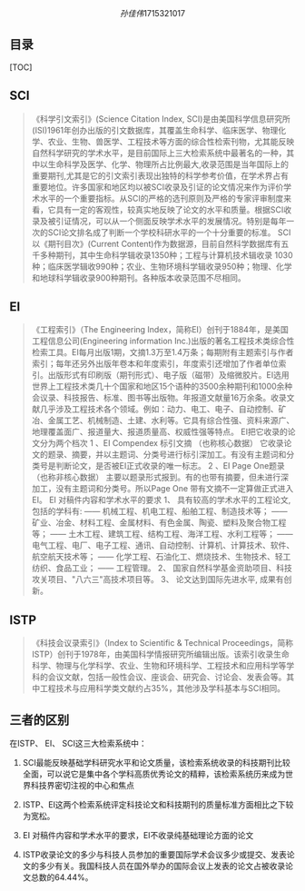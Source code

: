 $$
孙佳伟 1715321017
$$



## 目录

[TOC]

## SCI

> 《科学引文索引》(Science Citation Index,  SCI)是由美国科学信息研究所(ISI)1961年创办出版的引文数据库，其覆盖生命科学、临床医学、物理化学、农业、生物、兽医学、工程技术等方面的综合性检索刊物，尤其能反映自然科学研究的学术水平，是目前国际上三大检索系统中最著名的一种，其中以生命科学及医学、化学、物理所占比例最大,收录范围是当年国际上的重要期刊,尤其是它的引文索引表现出独特的科学参考价值，在学术界占有重要地位。许多国家和地区均以被SCI收录及引证的论文情况来作为评价学术水平的一个重要指标。从SCI的严格的选刊原则及严格的专家评审制度来看，它具有一定的客观性，较真实地反映了论文的水平和质量。根据SCI收录及被引证情况，可以从一个侧面反映学术水平的发展情况。特别是每年一次的SCI论文排名成了判断一个学校科研水平的一个十分重要的标准。 SCI以《期刊目次》(Current  Content)作为数据源，目前自然科学数据库有五千多种期刊，其中生命科学辑收录1350种；工程与计算机技术辑收录  1030种；临床医学辑收990种；农业、生物环境科学辑收录950种；物理、化学和地球科学辑收录900种期刊。各种版本收录范围不尽相同。

## EI

> 《工程索引》（The Engineering Index，简称EI）创刊于1884年，是美国工程信息公司(Engineering information Inc.)出版的著名工程技术类综合性检索工具。EI每月出版1期，文摘1.3万至1.4万条；每期附有主题索引与作者索引；每年还另外出版年卷本和年度索引，年度索引还增加了作者单位索引。出版形式有印刷版（期刊形式）、电子版（磁带）及缩微胶片。EI选用世界上工程技术类几十个国家和地区15个语种的3500余种期刊和1000余种会议录、科技报告、标准、图书等出版物。年报道文献量16万余条。收录文献几乎涉及工程技术各个领域。例如：动力、电工、电子、自动控制、矿冶、金属工艺、机械制造、土建、水利等。它具有综合性强、资料来源广、地理覆盖面广、报道量大、报道质量高、权威性强等特点。
> EI把它收录的论文分为两个档次
> 1 、EI Compendex 标引文摘 （也称核心数据）
> 它收录论文的题录、摘要，并以主题词、分类号进行标引深加工。有没有主题词和分类号是判断论文，是否被EI正式收录的唯一标志。
> 2 、EI Page One题录 （也称非核心数据）
> 主要以题录形式报到。有的也带有摘要，但未进行深加工，没有主题词和分类号。所以Page One 带有文摘不一定算做正式进入EI。
> EI 对稿件内容和学术水平的要求
> 1、 具有较高的学术水平的工程论文, 包括的学科有:
> —— 机械工程、机电工程、船舶工程、制造技术等；
> —— 矿业、冶金、材料工程、金属材料、有色金属、陶瓷、塑料及聚合物工程等；
> —— 土木工程、建筑工程、结构工程、海洋工程、水利工程等；
> —— 电气工程、电厂、电子工程、通讯、自动控制、计算机、计算技术、软件、航空航天技术等；
> —— 化学工程、石油化工、燃烧技术、生物技术、轻工纺织、食品工业；
> —— 工程管理。
> 2、 国家自然科学基金资助项目、科技攻关项目、"八六三"高技术项目等。
> 3、 论文达到国际先进水平, 成果有创新。

## ISTP

> 《科技会议录索引》（Index to Scientific & Technical  Proceedings，简称ISTP）创刊于1978年，由美国科学情报研究所编辑出版。该索引收录生命科学、物理与化学科学、农业、生物和环境科学、工程技术和应用科学等学科的会议文献，包括一般性会议、座谈会、研究会、讨论会、发表会等。其中工程技术与应用科学类文献约占35%，其他涉及学科基本与SCI相同。 

## 三者的区别

在ISTP、 EI、 SCI这三大检索系统中：

1. SCI最能反映基础学科研究水平和论文质量，该检索系统收录的科技期刊比较全面，可以说它是集中各个学科高质优秀论文的精粹，该检索系统历来成为世界科技界密切注视的中心和焦点

2. ISTP、EI这两个检索系统评定科技论文和科技期刊的质量标准方面相比之下较为宽松。  

3. EI 对稿件内容和学术水平的要求，EI不收录纯基础理论方面的论文

4. ISTP收录论文的多少与科技人员参加的重要国际学术会议多少或提交、发表论文的多少有关。我国科技人员在国外举办的国际会议上发表的论文占被收录论文总数的64.44%。

   
   
   

